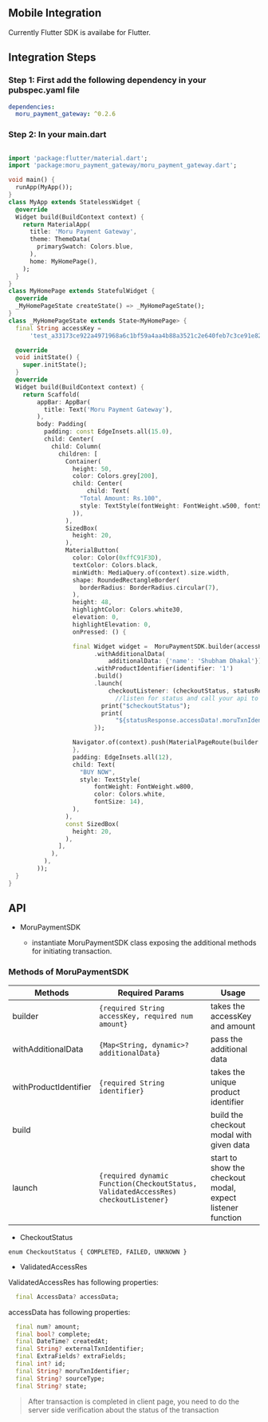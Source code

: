 ## Mobile Integration

Currently Flutter SDK is availabe for Flutter.

## Integration Steps

### Step 1: First add the following dependency in your pubspec.yaml file

```yaml
dependencies:
  moru_payment_gateway: ^0.2.6
```

### Step 2: In your main.dart

```dart

import 'package:flutter/material.dart';
import 'package:moru_payment_gateway/moru_payment_gateway.dart';

void main() {
  runApp(MyApp());
}
class MyApp extends StatelessWidget {
  @override
  Widget build(BuildContext context) {
    return MaterialApp(
      title: 'Moru Payment Gateway',
      theme: ThemeData(
        primarySwatch: Colors.blue,
      ),
      home: MyHomePage(),
    );
  }
}
class MyHomePage extends StatefulWidget {
  @override
  _MyHomePageState createState() => _MyHomePageState();
}
class _MyHomePageState extends State<MyHomePage> {
  final String accessKey =
      'test_a33173ce922a4971968a6c1bf59a4aa4b88a3521c2e640feb7c3ce91e82320f8';

  @override
  void initState() {
    super.initState();
  }
  @override
  Widget build(BuildContext context) {
    return Scaffold(
        appBar: AppBar(
          title: Text('Moru Payment Gateway'),
        ),
        body: Padding(
          padding: const EdgeInsets.all(15.0),
          child: Center(
            child: Column(
              children: [
                Container(
                  height: 50,
                  color: Colors.grey[200],
                  child: Center(
                      child: Text(
                    "Total Amount: Rs.100",
                    style: TextStyle(fontWeight: FontWeight.w500, fontSize: 16),
                  )),
                ),
                SizedBox(
                  height: 20,
                ),
                MaterialButton(
                  color: Color(0xffC91F3D),
                  textColor: Colors.black,
                  minWidth: MediaQuery.of(context).size.width,
                  shape: RoundedRectangleBorder(
                    borderRadius: BorderRadius.circular(7),
                  ),
                  height: 48,
                  highlightColor: Colors.white30,
                  elevation: 0,
                  highlightElevation: 0,
                  onPressed: () {

                  final Widget widget =  MoruPaymentSDK.builder(accessKey: accessKey, amount: 100)
                        .withAdditionalData(
                            additionalData: {'name': 'Shubham Dhakal'})
                        .withProductIdentifier(identifier: '1')
                        .build()
                        .launch(
                            checkoutListener: (checkoutStatus, statusResponse) {
                              //listen for status and call your api to validate transaction
                          print("$checkoutStatus");
                          print(
                              "${statusResponse.accessData!.moruTxnIdentifier}");
                        });

                  Navigator.of(context).push(MaterialPageRoute(builder: (context)=>widget));
                  },
                  padding: EdgeInsets.all(12),
                  child: Text(
                    "BUY NOW",
                    style: TextStyle(
                        fontWeight: FontWeight.w800,
                        color: Colors.white,
                        fontSize: 14),
                  ),
                ),
                const SizedBox(
                  height: 20,
                ),
              ],
            ),
          ),
        ));
  }
}
```

## API

- MoruPaymentSDK

  - instantiate MoruPaymentSDK class exposing the additional methods for initiating transaction.

### Methods of MoruPaymentSDK

| Methods               | Required Params                                                                    | Usage                                                      |
| --------------------- | ---------------------------------------------------------------------------------- | ---------------------------------------------------------- |
| builder               | `{required String accessKey, required num amount}`                                 | takes the accessKey and amount                             |
| withAdditionalData    | `{Map<String, dynamic>? additionalData}`                                           | pass the additional data                                   |
| withProductIdentifier | `{required String identifier}`                                                     | takes the unique product identifier                        |
| build                 |                                                                                    | build the checkout modal with given data                   |
| launch                | `{required dynamic Function(CheckoutStatus, ValidatedAccessRes) checkoutListener}` | start to show the checkout modal, expect listener function |

- CheckoutStatus

`enum CheckoutStatus { COMPLETED, FAILED, UNKNOWN }`

- ValidatedAccessRes

ValidatedAccessRes has following properties:

```dart
  final AccessData? accessData;
```

accessData has following properties:

```dart
  final num? amount;
  final bool? complete;
  final DateTime? createdAt;
  final String? externalTxnIdentifier;
  final ExtraFields? extraFields;
  final int? id;
  final String? moruTxnIdentifier;
  final String? sourceType;
  final String? state;
```

> After transaction is completed in client page, you need to do the server side verification about the status of the transaction
